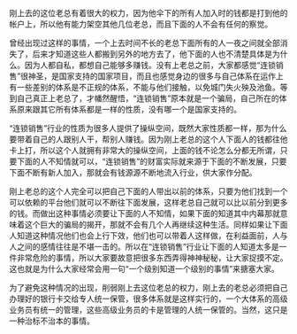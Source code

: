 刚上去的这位老总有着很大的权力，因为他伞下的所有人加入时的钱都是打到他的帐户上，所以他有能力架空其他几位老总，而且下面的人不会有任何的察觉。

曾经出现过这样的事情，一个上去时间不长的老总下面所有的人一夜之间就全部消失了，后来才知道这些人都搬到另外的地方去了，他下面的人也不清楚具体是为什么。因为人都自私，都想自己能够多赚钱。没有上老总之前，大家都感觉“连锁销售”很神圣，是国家支持的国家项目，而且也感觉身边的很多与自己体系在运作上有一些差别的体系是不正规的体系，不能与他们接触，以免城门失火殃及池鱼。等到自己真正上老总了，才幡然醒悟，“连锁销售”原本就是一个骗局，自己所在的体系原来跟其它所有体系都是一样的性质，没有哪一个是国家支持的。

“连锁销售”行业的性质为很多人提供了操纵空间，既然大家性质都一样，那为什么要带着自己的人跟别人干，帮别人赚钱。因为刚上老总的这个人下面人的钱都往他卡上打，所以这个人就拥有非常大的操纵空间，上面的钱不论怎么分都无所谓，只要下面的人不知情就可以，“连锁销售”的财富实际就来源于下面的不断发展，只要下面不断有新人加入，那就会有钱源源不断地流入行业，供大家作分配。

刚上老总的这个人完全可以把自己下面的人带出以前的体系，只要为他们找到一个可以依赖的平台他们就可以不断往下面发展，这样老总自己就可以比以前分到更多的钱。而做出这种事情必须要让下面的人不知情，如果下面的知道其中内幕那就意味着这个巨大的骗局的揭开，那就不会有几个人再继续这种生活。同样如果让下面人知道这种情况他们也会上行下效，他们也可以带着人这样做，在利益面前，人与人之间的感情往往是不堪一击的。所以在“连锁销售”行业让下面的人知道太多是一件非常危险的事情，所以大家要故意把很多东西弄得神神秘秘，让大家捉摸不定。这也就是为什么大家经常会用一句“一个级别知道一个级别的事情”来搪塞大家。

为了避免这种情况的出现，削弱刚上去这位老总的权力，刚上去的老总必须把自己办理好的银行卡交给专人统一保管，很多体系就是这样实行的，一个大体系的高级业务员有统一的管理，这些高级业务员的卡是管理的人统一保管的。当然，这只是一种治标不治本的事情。
